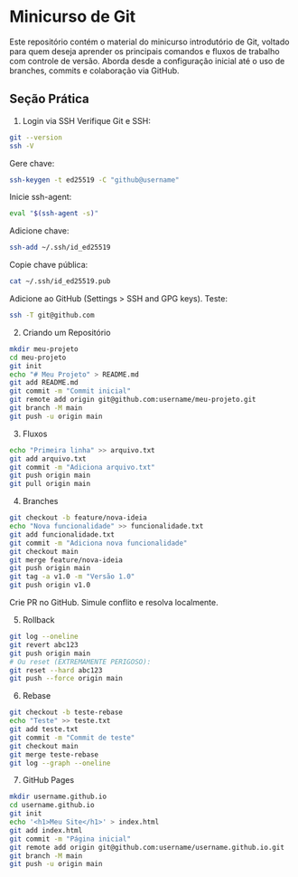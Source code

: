 # Minicurso de Git

Este repositório contém o material do minicurso introdutório de Git, voltado para quem deseja aprender os principais comandos e fluxos de trabalho com controle de versão. Aborda desde a configuração inicial até o uso de branches, commits e colaboração via GitHub.

## Seção Prática
1. Login via SSH
Verifique Git e SSH:
```bash
git --version
ssh -V
```

Gere chave:
```bash
ssh-keygen -t ed25519 -C "github@username"
```

Inicie ssh-agent:
```bash
eval "$(ssh-agent -s)"
```

Adicione chave:
```bash
ssh-add ~/.ssh/id_ed25519
```

Copie chave pública:
```bash
cat ~/.ssh/id_ed25519.pub
```

Adicione ao GitHub (Settings > SSH and GPG keys).
Teste:
```bash
ssh -T git@github.com
```


2. Criando um Repositório
```bash
mkdir meu-projeto
cd meu-projeto
git init
echo "# Meu Projeto" > README.md
git add README.md
git commit -m "Commit inicial"
git remote add origin git@github.com:username/meu-projeto.git
git branch -M main
git push -u origin main
```


3. Fluxos
```bash
echo "Primeira linha" >> arquivo.txt
git add arquivo.txt
git commit -m "Adiciona arquivo.txt"
git push origin main
git pull origin main
```


4. Branches
```bash
git checkout -b feature/nova-ideia
echo "Nova funcionalidade" >> funcionalidade.txt
git add funcionalidade.txt
git commit -m "Adiciona nova funcionalidade"
git checkout main
git merge feature/nova-ideia
git push origin main
git tag -a v1.0 -m "Versão 1.0"
git push origin v1.0
```

Crie PR no GitHub.
Simule conflito e resolva localmente.


5. Rollback
```bash
git log --oneline
git revert abc123
git push origin main
# Ou reset (EXTREMAMENTE PERIGOSO):
git reset --hard abc123
git push --force origin main
```


6. Rebase
```bash
git checkout -b teste-rebase
echo "Teste" >> teste.txt
git add teste.txt
git commit -m "Commit de teste"
git checkout main
git merge teste-rebase
git log --graph --oneline
```


7. GitHub Pages
```bash
mkdir username.github.io
cd username.github.io
git init
echo '<h1>Meu Site</h1>' > index.html
git add index.html
git commit -m "Página inicial"
git remote add origin git@github.com:username/username.github.io.git
git branch -M main
git push -u origin main
```